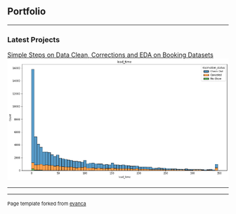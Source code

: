 ## Portfolio

---

### Latest Projects

[Simple Steps on Data Clean, Corrections and EDA on Booking Datasets](/booking_final.ipynb)
<img src="images/dummy_2.png?raw=true"/>

---











---
<p style="font-size:11px">Page template forked from <a href="https://github.com/evanca/quick-portfolio">evanca</a></p>
<!-- Remove above link if you don't want to attibute -->
